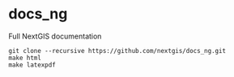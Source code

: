 # docs_ng
Full NextGIS documentation

```
git clone --recursive https://github.com/nextgis/docs_ng.git
make html
make latexpdf
```
